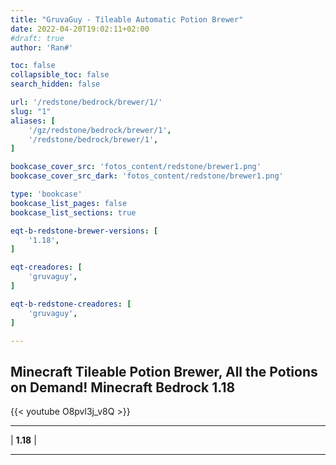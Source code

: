 ```yaml
---
title: "GruvaGuy - Tileable Automatic Potion Brewer"
date: 2022-04-20T19:02:11+02:00
#draft: true
author: 'Ran#'

toc: false
collapsible_toc: false
search_hidden: false

url: '/redstone/bedrock/brewer/1/'
slug: "1"
aliases: [
    '/gz/redstone/bedrock/brewer/1',
    '/redstone/bedrock/brewer/1',
]

bookcase_cover_src: 'fotos_content/redstone/brewer1.png'
bookcase_cover_src_dark: 'fotos_content/redstone/brewer1.png'

type: 'bookcase'
bookcase_list_pages: false
bookcase_list_sections: true

eqt-b-redstone-brewer-versions: [
    '1.18',
]

eqt-creadores: [
    'gruvaguy',
]

eqt-b-redstone-creadores: [
    'gruvaguy',
]

---
```


## Minecraft Tileable Potion Brewer, All the Potions on Demand! Minecraft Bedrock 1.18

{{< youtube O8pvl3j_v8Q >}}

<hr>

|
**1.18**
|

<hr>
